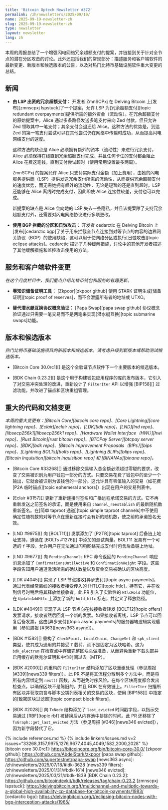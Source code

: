 ```yaml
---
title: 'Bitcoin Optech Newsletter #372'
permalink: /zh/newsletters/2025/09/19/
name: 2025-09-19-newsletter-zh
slug: 2025-09-19-newsletter-zh
type: newsletter
layout: newsletter
lang: zh
---
```

本周的周报总结了一个增强闪电网络冗余超额支付的提案，并链接到关于针对全节点的潜在分区攻击的讨论。此外还包括我们的常规部分：描述服务和客户端软件的最新变更、新版本和候选版本的公告，以及对热门比特币基础设施软件重大变更的总结。

## 新闻

- **<!--lsp-funded-redundant-overpayments-->由 LSP 出资的冗余超额支付：** 开发者 ZmnSCPxj 在 Delving Bitcoin 上[发布][zmnscpxj lspstuck]了一个提案，允许 LSP 为[冗余超额支付][topic redundant overpayments]提供所需的额外资金（流动性）。在冗余超额支付的原始提案中，Alice 通过多条路径发送多笔支付来向 Zed 付款，但只允许 Zed 领取其中一笔支付；其余支付会退还给 Alice。这种方法的优势是，到达 Zed 的第一笔支付尝试可以在其他尝试仍在网络中传输时成功，从而提高闪电网络支付的速度。

  这种方法的缺点是 Alice 必须拥有额外的资本（流动性）来进行冗余支付，Alice 必须保持在线直到冗余超额支付完成，并且任何卡住的支付都会阻止 Alice 花费这笔钱，直到支付尝试超时（使用常用设置最多两周）。

  ZmnSCPxj 的提案允许 Alice 只支付实际支付金额（加上费用），由她的闪电服务提供商（LSP）提供发送冗余支付所需的流动性，从而提供冗余超额支付的速度优势，而无需她拥有额外的流动性，无论是短暂的还是直到超时。LSP 还能够在 Alice 离线时完成支付，因此即使 Alice 连接性较差，支付也可以完成。

  新提案的缺点是 Alice 会向她的 LSP 失去一些隐私，并且该提案除了支持冗余超额支付外，还需要对闪电网络协议进行多项更改。

- **<!--partitioning-and-eclipse-attacks-using-bgp-interception-->使用 BGP 拦截的分区和日蚀攻击：** 开发者 cedarctic 在 Delving Bitcoin 上[发布][cedarctic bgp]了关于用来拦截全节点连接到对等节点的内容的边界网关协议（BGP）的使用缺陷，这可以用于使网络分区或执行[日蚀攻击][topic eclipse attacks]。cedarctic 描述了几种缓解措施，讨论中的其他开发者描述了其他缓解措施和监控攻击使用的方法。

## 服务和客户端软件变更

*在这个月度栏目中，我们重点介绍比特币钱包和服务的有趣更新。*

- **<!--zero-knowledge-proof-of-reserve-tool-->零知识储备证明工具：**
  [Zkpoor][zkpoor github] 使用 STARK 证明生成[储备证明][topic proof of reserves]，而不会泄露所有者的地址或 UTXO。

- **<!--alternative-submarine-swap-protocol-proof-of-concept-->替代潜水艇互换协议概念验证：**
  [Papa Swap][papa swap github] 协议概念验证通过只需要一笔交易而不是两笔来实现[潜水艇互换][topic submarine swaps]功能。

## 版本和候选版本

*热门比特币基础设施项目的新版本和候选版本。请考虑升级到新版本或帮助测试候选版本。*

- [Bitcoin Core 30.0rc1][] 是这个全验证节点软件下一个主要版本的候选版本。

- [BDK Chain 0.23.2][] 是这个用于构建钱包应用程序的库的发布版本，它引入了对交易冲突处理的改进，重新设计了 `FilterIter` API 以增强 [BIP158][] 过滤功能，并改进了锚点和区块重组管理。

## 重大的代码和文档变更

*本周的重大变更有：[Bitcoin Core][bitcoin core repo]、[Core Lightning][core lightning repo]、[Eclair][eclair repo]、[LDK][ldk repo]、[LND][lnd repo]、[libsecp256k1][libsecp256k1 repo]、[Hardware Wallet Interface（HWI）][hwi repo]、[Rust Bitcoin][rust bitcoin repo]、[BTCPay Server][btcpay server repo]、[BDK][bdk repo]、[Bitcoin Improvement Proposals（BIPs）][bips repo]、[Lightning BOLTs][bolts repo]、[Lightning BLIPs][blips repo]、[Bitcoin Inquisition][bitcoin inquisition repo] 和 [BINANAs][binana repo]。*

- [Bitcoin Core #33268][] 通过移除交易输入总金额必须超过零聪的要求，改变了交易被识别为用户钱包一部分的方式。只要交易花费了钱包中的至少一个输出，它就会被识别为该钱包的一部分。这允许具有零值输入的交易（如花费 [P2A 临时锚点][topic ephemeral anchors]）出现在用户的交易列表中。

- [Eclair #3157][] 更新了重新连接时签名和广播远程承诺交易的方式。它不再重新发送之前签名的承诺，而是使用来自 `channel_reestablish` 的最新随机数重新签名。在[简单 taproot 通道][topic simple taproot channels]中不使用确定性随机数的对等节点在重新连接时会有新的随机数，使之前的承诺签名无效。

- [LND #9975][] 向 [BOLT11][] 发票添加了 [P2TR][topic taproot] 后备链上地址支持，遵循在 [BOLTs #1276][] 中添加的测试向量。BOLT11 发票有一个可选的 `f` 字段，允许用户在无法通过闪电网络完成支付时包含后备链上地址。

- [LND #9677][] 向 `PendingChannels` RPC 命令返回的 `PendingChannel` 响应消息添加了 `ConfirmationsUntilActive` 和 `ConfirmationHeight` 字段。这些字段告知用户通道激活所需的确认数量以及资金交易被确认的区块高度。

- [LDK #4045][] 实现了 LSP 节点接收[异步支付][topic async payments]，通过代表经常离线的接收者接受传入的 [HTLC][topic htlc]，持有它，并在收到信号时稍后将其释放给接收者。此 PR 引入了实验性的 `HtlcHold` 功能位，在 `UpdateAddHtlc` 上添加了新的 `hold_htlc` 标志，并定义了释放路径。

- [LDK #4049][] 实现了从 LSP 节点向在线接收者转发 [BOLT12][topic offers] 发票请求，接收者然后回复一个新的发票。如果接收者离线，LSP 节点可以回复后备发票，这由[异步支付][topic async payments]的服务器端逻辑实现启用（参见周报 [#363][news363 async]）。

- [BDK #1582][] 重构了 `CheckPoint`、`LocalChain`、`ChangeSet` 和 `spk_client` 类型，使其成为通用的并接受 `T` 载荷，而不是固定为区块哈希。这为 `bdk_electrum` 在检查点中存储完整区块头做准备，从而避免重新下载头部并启用缓存的默克尔证明和中位时间过去（MTP）。

- [BDK #2000][] 向重构的 `FilterIter` 结构添加了区块重组处理（参见周报 [#339][news339 filters]）。此 PR 不是将其流程分散到多个方法中，而是将所有内容绑定到 `next()` 函数，从而避免时序风险。在每个区块高度都会发出检查点，以确保区块不是陈旧的，并且 BDK 在有效链上。`FilterIter` 扫描所有区块并获取包含与脚本公钥列表相关的交易的区块，使用 [BIP158][] 中指定的[致密区块过滤器][topic compact block filters]。

- [BDK #2028][] 向 `TxNode` 结构添加了 `last_evicted` 时间戳字段，以指示交易通过 [RBF][topic rbf] 被替换后从内存池中排除的时间。此 PR 还移除了 `TxGraph::get_last_evicted` 方法（参见周报 [#346][news346 evicted]），因为新字段替代了它。

{% include references.md %}
{% include linkers/issues.md v=2 issues="33268,3157,9975,1276,9677,4045,4049,1582,2000,2028" %}
[bitcoin core 30.0rc1]: https://bitcoincore.org/bin/bitcoin-core-30.0/
[zkpoor github]: https://github.com/AbdelStark/zkpoor
[papa swap github]: https://github.com/supertestnet/papa-swap
[news363 async]: /zh/newsletters/2025/07/18/#ldk-3628
[news339 filters]: /zh/newsletters/2025/01/31/#bdk-1614
[news346 evicted]: /zh/newsletters/2025/03/21/#bdk-1839
[BDK Chain 0.23.2]: https://github.com/bitcoindevkit/bdk/releases/tag/chain-0.23.2
[zmnscpxj lspstuck]: https://delvingbitcoin.org/t/multichannel-and-multiptlc-towards-a-global-high-availability-cp-database-for-bitcoin-payments/1983/
[cedarctic bgp]: https://delvingbitcoin.org/t/eclipsing-bitcoin-nodes-with-bgp-interception-attacks/1965/
